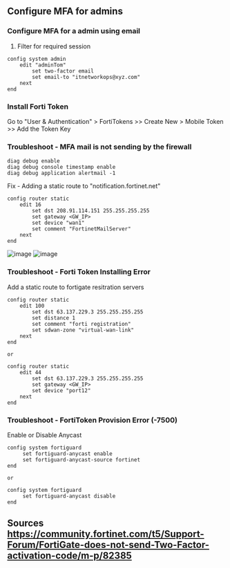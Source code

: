 ## Configure MFA for admins

### Configure MFA for a admin using email
1. Filter for required session
```
config system admin
    edit "adminTom"
        set two-factor email
        set email-to "itnetworkops@xyz.com"
    next
end
```
### Install Forti Token
Go to "User & Authentication" > FortiTokens >> Create New > Mobile Token >> Add the Token Key

### Troubleshoot - MFA mail is not sending by the firewall
```
diag debug enable
diag debug console timestamp enable
diag debug application alertmail -1
```
Fix - Adding a static route to "notification.fortinet.net"
```
config router static
	edit 16
        set dst 208.91.114.151 255.255.255.255
        set gateway <GW_IP>
        set device "wan1"
        set comment "FortinetMailServer"
    next
end
```
![image](https://github.com/user-attachments/assets/321ba8a4-7924-4e1c-8945-0686f32732ef)
![image](https://github.com/user-attachments/assets/85868772-4808-4b5f-8d73-fd3116990fbc)


### Troubleshoot - Forti Token Installing Error
Add a static route to fortigate resitration servers
```
config router static
    edit 100
        set dst 63.137.229.3 255.255.255.255
        set distance 1
        set comment "forti registration"
        set sdwan-zone "virtual-wan-link"
    next
end

or  

config router static
	edit 44
		set dst 63.137.229.3 255.255.255.255
		set gateway <GW_IP>
		set device "port12"
    next
end
```
### Troubleshoot - FortiToken Provision Error (-7500)
Enable or Disable Anycast
```
config system fortiguard
     set fortiguard-anycast enable
     set fortiguard-anycast-source fortinet
end 

or 

config system fortiguard
     set fortiguard-anycast disable
end 
```

Sources
https://community.fortinet.com/t5/Support-Forum/FortiGate-does-not-send-Two-Factor-activation-code/m-p/82385
---


